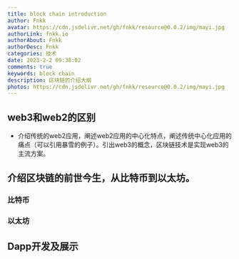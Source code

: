 ```yaml
---
title: block chain introduction
author: Fnkk
avatar: https://cdn.jsdelivr.net/gh/fnkk/resource@0.0.2/img/mayi.jpg
authorLink: fnkk.io
authorAbout: Fnkk
authorDesc: Fnkk
categories: 技术
date: 2023-2-2 09:38:02
comments: true
keywords: block chain
description: 区块链的介绍大纲
photos: https://cdn.jsdelivr.net/gh/fnkk/resource@0.0.2/img/mayi.jpg
---
```

## web3和web2的区别
- 介绍传统的web2应用，阐述web2应用的中心化特点，阐述传统中心化应用的痛点（可以引用暴雪的例子）。引出web3的概念，区块链技术是实现web3的主流方案。
## 介绍区块链的前世今生，从比特币到以太坊。
### 比特币

### 以太坊

## Dapp开发及展示